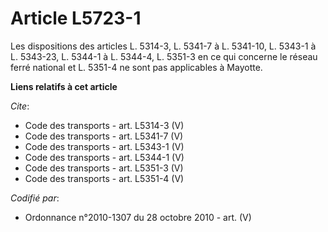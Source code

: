 # Article L5723-1

Les dispositions des articles L. 5314-3, 
L. 5341-7 à L. 5341-10, L. 5343-1 à L. 5343-23, L. 5344-1 à L. 5344-4, L. 5351-3 en ce qui concerne le réseau ferré national
et L. 5351-4 ne sont pas applicables à Mayotte.

**Liens relatifs à cet article**

_Cite_:

  - Code des transports - art. L5314-3 (V)
  - Code des transports - art. L5341-7 (V)
  - Code des transports - art. L5343-1 (V)
  - Code des transports - art. L5344-1 (V)
  - Code des transports - art. L5351-3 (V)
  - Code des transports - art. L5351-4 (V)

_Codifié par_:

  - Ordonnance n°2010-1307 du 28 octobre 2010 - art. (V)

